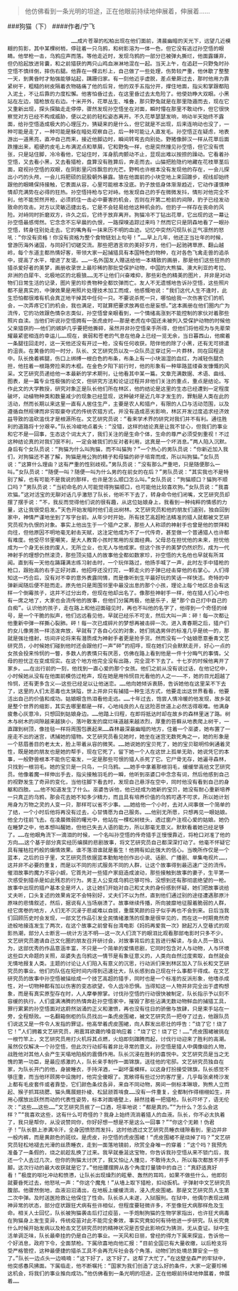 > 他仿佛看到一条光明的坦途，正在他眼前持续地伸展着，伸展着……

###狗猫（下）
####作者/宁飞

						……成片苍翠的松柏出现在他们面前，清晨幽暗的天光下，远望几近模糊的剪影，其中某棵树梢，停驻着一只乌鸦，和树影溶为一体一色，但它没有逃过孙空悟的眼睛。他举枪一击，乌鸦应声而落。等他走近时，发现乌鸦的一部分已被弹丸撕烂，他面露嫌弃，但仍拾起放进背囊，和之前猎获的两只山鸡血淋淋地混在一起。当天上午，在追赶一只野兔时孙空悟不慎绊倒，摔伤右腿。他靠在一棵云杉上，自己做了一些处理，伤势较严重，他休歇了整整一天，到黄昏时才勉强能够站起，蹒跚归家。有一刻他近乎虚脱，差点晕厥过去，那时他用力靠紧树干，粗糙的树皮隔着衣物硌痛了他的后背，他的双手五指分开，撑住地面，指尖和掌跟都陷入泥土，不让后靠的力度松懈。他害怕昏过去，在这里昏过去太危险了。他使劲睁大双眼。小黑站在左边，猎枪放在右边。十米开外，花草丛生、堆叠，那只野兔就是在那里隐遁而去，现在它又重新出现，探头探脑走走停停，骤然发现孙空悟坐在对面，瞬时懵在那里不敢动作，但它很快察觉对方已经不构成威胁，便以之前的轻松姿态离开。不久花草瑟瑟发响，响动半天始终不露面，给孙空悟造成极大的心理压力，猜疑来的是什么，但它就是不出现，后来连响动也没了，一种可能是走了，一种可能是躲在暗处观察自己，后一种可能让人直发毛。孙空悟正在疑虑，地表游出一道黑亮，直冲自己而来，接近他脚边时，瞬间转弯去向别处。野猪像醉汉一样从花草后面跌撞出来，粗硬的皮毛上布满泥点和草屑，它和野兔一样，也是突然撞见孙空悟，但它没有慌张，只是站住脚，冷冷看他，它站住时，浑身肌肉颤动不止，显现出难以按捺的躁动。它看着孙空悟，又去看小黑，又去看猎枪，盘算没有胜算后，奔走而去。山猫把脸隐约地藏在花枝草茎后面，窥视孙空悟的双眼，在阴影里闪烁飘忽的光芒。野鸭也许根本没有发现他的存在，一会儿探出小巧的头颅，一会儿将肥硕的屁股朝外暴露。狼在他面前的小块空地上来回踱步，视线却始终跟他的眼睛保持接触，它表面从容，心里可能根本没底。豹子放低身体渐渐趋近，它动作谨慎神情却充满势在必得的狂热。孙空悟持枪与它对峙。他发现自己的手在微微发抖，情形对他完全不利，他不能贸然开枪，必须抓住一击必中要害的机会，否则在开第二枪前的间隙，豹子已经发动致命的攻击。对方以灵敏迅捷出名，它是不会轻易给他这种机会的。但豹子一样存在丧命的风险。对峙同时折磨双方，许久之后，它终于放弃离开。狗猫冷不丁钻出花草，它出现的这一幕让孙空悟最感愕然。它念念不忘早晨的仇恨，一路探嗅追踪过来吗？然而它只是阴森地看了一眼孙空悟，转身往别处走去。它的嘴角有一抹来历不明的血迹。记忆中突然闪现队长正气凛然的怒吼：“你没有资格！你没有资格为整个食物链划上句号！”……早上几年，他还正当壮年的时候，曾游历海外诸国，与同好们切磋交流。那些把酒言欢的美好岁月，他们一起驰骋草原、翻山越岭，每个东道主都热情好客，带领大家一起捕猎具有本国特色的物种，在对各色飞禽走兽的追杀中，提高了水平，增进了友谊。……一名外国友人赠送给他一本精致的画册，那是他们这些狂热的猎杀爱好者的美梦，画册收录世上最珍稀的那批受保护动物，中国的大熊猫、澳大利亚的考拉、非洲的白犀牛、北极地区的北极狼……无不让他们兴奋难抑，那些彩色的精美的图片，并非是对动物们日常生活的记录，图片里的珍贵物种全都饮弹而亡。友人不无遗憾地告诉孙空悟，这些照片都不是真实的，中弹效果是用照片处理技术加工而成，他感慨地说：“我们这代人生不逢时，此生恐怕都很难有机会真正地干掉其中任何一只。不要说杀死一只，哪怕给我一次伤害它们的机会，一次弄疼它们的机会，我也满足，可就算把要求放再低也是妄想。”这本画册在他们圈内广为流传，它的功效跟色情杂志类似，孙空悟曾亲眼看到，一个情绪高涨到不能控制的家伙对着那些照片自渎。当他们听说孙空悟拥有一张虎皮时——那是老虎在中国还未被列入受保护动物的时候他父亲猎获的——他们的嫉妒几乎要把他撕碎，虽然并非孙空悟亲手所得，但他们将他视为与先辈荣耀最紧密相连的幸运儿……现在，衰弱和苍老的气息在他身上已经一览无余，当日暮西山，他瘸着一条腿往回走时，这一天他还没有开过一枪，没有任何收获。陪伴他的除了小黑，还有无可排遣的沮丧。在黄昏的同一时分，队长、文艺研究员以及一众队员正穿过另一片莽林，同在回程途中。队长挽着裤腿，伤口上绑缚一根白色的布条，布条上有一小块洇湿的血红，为减轻伤腿负担，他拄着一根路旁捡来的木棍。在金色夕阳下前行时，他的形象有一种筚路蓝缕奋发慷慨的风采。文艺研究员递给他一本最新的学术期刊，让他看其中某一篇。文章充满数据、术语、曲线、图表，是一篇专业性极强的论文，但研究方法和论证过程并非他们关注的重点，重点是结论。写作此文的大学教授，研究对象正是队长他们所在林区，他的结论是这里的生态已经遭到一定程度破坏，动植物种类和数量减少的现象已经显现，这种破坏是近几年才发生的，罪魁是人类在此的活动，然而长期以来这里一直有人居住生产，主要是农人和猎户，有限的人口与活动范围，以及遵循自然规律而非穷取豪夺式的传统农猎方式，并没有造成恶劣影响，林区开发过度追求经济效益导致的滥砍滥伐才是根源所在。文艺研究员说：“看来学术界的研究对我们并不有利。通往胜利的道路将十分艰辛。”队长冷峻地点着头：“没错，这样的结论真是让我不甘心，但我们的事业和它不是一回事，生态这个词太大了，我们关注的是生命个体，生命的尊严必须受到重视！不过这种结论真的对我们很不利，一定会被我们的反对者利用，这真是一个坏消息。”两人陷入沉默。身后有个女队员说：“狗猫为什么叫狗猫，而不叫猫狗？”一个热心的男队员说：“你新近加入我们，对狗猫还不甚了解，狗猫是用公狗的精子和母猫的卵子培育而成，所以叫狗猫。”女队员说：“这算什么理由？这有严重的性别歧视。”男队员说：“没有那么严重吧，只是随便那么一叫。”女队员说：“随便一叫？随便一叫为什么男的在前女的在后？”男队员说：“其实我也不是特别了解，也有可能不是我说的那样，也许是怎么顺口怎么叫。”女队员说：“狗猫顺口？猫狗不顺口吗？”男队员说：“当初命名的人可能觉得狗猫顺口，也可能他比较喜欢狗。”女队员说：“我喜欢猫。”这对活宝的无聊对话几乎激怒了队长，他听不下去了，转身命令他们闭嘴，文艺研究员却摆了摆手说：“不，我反而觉得他们说的很有趣，从这位姑娘身上，我看到一种纯粹的情感的力量，这让我很受启发。”天色开始发暗时他们走出树林。文艺研究员和他的朋友们道别，独自回到家中，神情严谨地坐到了写字台前。从年少时开始，所有技艺高超枪法精准的猎人就都被文艺研究员视为仇恨的对象。事实上他出生于一个猎户之家，那些人人称颂的神射手也曾是他的崇拜和向往，但他原因不明地毫无射击天赋，这注定他成为不了一代传奇，甚至做一个普通猎人也许都有难度。他受尽邻里嘲笑，是大人教育小孩时常用的反面经典。父母总在担忧他的未来，担忧他成为一个身无长技的废人，无所立业，也无人与他成家。但这个孩子的美梦仍然炽烈，成为一代神射手的理想仍然滚烫，那些顶尖猎人的故事他全都如数家珍，孙空悟的大名他也早就有所耳闻。直到有一天他在踌躇满志练习射击时，一个玩伴路过，他扬手喊了一声，此时左手中猎枪的枪口，跟抬高的右手正好对直，他招呼还没打完，一颗走火的子弹已经击穿他的右掌心。人们得知这一巧合后，没有对不幸的意外表露同情，而是像听到生平最好玩的笑话一样快活。奇特的中弹新闻随后便不胫而走。原先他只是周围邻里中最没出息的那个小孩，理论上每个地区总会有这样一个倒霉孩子，这并不过分出奇，但现在他却出名了。像那些神射手一样，他在猎人们心中也有一席之地了，大家也会流传他的故事，但他们分属两极，他是乐子，是“那个自己打中自己的白痴”。认识他的孩子，走在路上和他迎面碰见时，再也不叫他的名字了，他得到一个奇怪的绰号，是一个干脆的拟声，他们远远看见他，早就已经乐不可支，然后大叫一声：砰！每一次都让他重新中弹一样撕心裂肺。砰！每一次已成碎片的梦想再被击碎一次。进入青春期之后，猎户们的女儿像男孩一样活泼奔放，早就有了各自心仪的对象，她们挑选男伴的标准几乎是统一的，那就是强壮擅射，坊间评论将来有潜质成为神射手者更是抢手货。然而没有一个姑娘愿意垂青文艺研究员，小时候她们碰到他时还会跟他打一声“砰”的招呼，现在她们只会默默走开，好心一点的女孩会投来怜悯的一瞥，多数人的表情只有厌恶，仿佛在路上看到他是一件十分晦气的事情。父母的担忧正在变成现实。在这个地方他完全没有出路，完全混不下去了。十七岁的时候他离开了家乡。……在出行前的一刻，他找到一直心爱的那个女孩。他们之前从没有说过话，在他记忆中，小时候她从没有在他面前模仿过枪声，现在她是用怜悯目光看他的人之一——不，她的目光超越了怜悯，还有更多含义——这些已经足以让他迷恋。……他向她倾诉衷肠，告诉她他在这里呆不下去了，这里的人们太恶毒也太狭隘，世上并非只有捕猎一种生活方式，他要走出这世界看看，他要活出自己的价值和成功。姑娘眼含热泪看他走远。……十年过去，饱尝人情冷暖的他发现，故乡就是整个世界的缩影，其实去哪里都是一样，心地纯良的人在这险恶世道上必然活得艰难。他满身疲惫心灰意冷，只想回到姑娘身边。……他踏上归程，在即将抵达时却在故乡的森林里迷了路。树木与树木的间隙越来越狭小，落叶散发的腐烂味道越来越浓烈，厚重的苔藓从地表爬上树干，一直蹿到树顶，像挂毯一样将周围包裹起来……森林最深最幽暗的地方，住着一个巫婆，她布置了一座走不出的迷宫，诱捕她的猎物。文艺研究员看见她时，她坐在迷宫无数死角之一，她的形象是一个慈眉善目的老太太，脸上带着从容的微笑。……她说她的宝贝死了，她的宝贝聪明伶俐通着灵性，既是她的朋友也是她的帮手，现在它死了，留下她一个人在这世上孤单无助，她说凭它的本事，一般野兽根本不能伤它毫发，一定是那些可恨的猎人杀死了它。它尸骨无存，她遍寻森林，只找到一根羽毛。她的宝贝是一只鸟，一只乌鸦。……她手中拿着那根羽毛，缓缓举高给文艺研究员。他像着魔一样伸出手去，指尖接触羽毛的一瞬，他听到巫婆口中念念有词，然后他感到自己的视野发生了奇异的变化，当他往脚下看去时，发现自己悬浮在空中，同时他没有看到自己的身躯和四肢。……他不知道发生了什么。巫婆告诉他，他已经成为她新的宝贝，她没有耐心重新培养一只真正的乌鸦，那会花去她不知多少精力，而且具有培养价值的乌鸦可遇不可求，所以她计划用身为万物之灵的人变一只，那样可以省不少事。……她给他一个小时，去对人间事做一个简单的了结，一个小时后他将再没有过去，心甘情愿为自己服务。……他别无所愿，只想再见一眼姑娘。他全力往前飞去。在凌晨微弱的曙光中，他站在一棵松树枝头，透过窗户注视心爱的姑娘。她仍在睡梦之中，他本想叫醒她，但他已失去人语的能力，所以那毫无意义。默默看着她已经足够了。……在他眼角流下一滴泪的时候，一个名叫孙空悟的传奇猎手正慢慢靠近，将枪口对准了他的方向……这个基于部分真实经历编撰的悲剧故事，将文艺研究员自己都深深打动了。他毫不怀疑它具有摧枯拉朽般的煽情效果。谁不落泪谁就是畜生！他拥有如此强大的信心。当晚所作仅是一个蓝本，之后的日子里，文艺研究员依据蓝本勤勉地创作出小说、话剧、广播剧、单集电视片……，这并非不必要的重复，而是以不同的形式服务不同的人群，让这个故事得到最迅速广泛的流传。催泪故事的魔力不容小觑，它首先对一些猎户家庭造成波动，那些接触到故事的妻子，生平第一次感受到猎杀是如此残忍的行为。男主人公变成乌鸦已够可怜，没想到还有那彻底绝望的一枪。故事中出现的猎户基本全是坏人，这让她们开始对自己和丈夫的身份感到怀疑，她们把故事说给丈夫听，口头复述的效果肯定不会特别好，丈夫们不以为然，直到他们通过别的途径遭遇那原汁原味的悲情叙述，然后，据说有人当场崩溃了。故事继续传播，所向披靡地征服着脆弱的人群，经它席卷的地方，人们无不沉浸于悲戚难以自拔，重展笑颜的日子似乎再也不会到来。日后当我们回顾历史时会发现，一部文艺作品引发全民情绪激荡的现象是很罕见的，而在这一时期竟然奇迹般地接连发生了两次，在这个故事之前曾有台湾电影《妈妈再爱我一次》掀起万人空巷式的观影热潮，部分人士断言——统计方法不明——这一次人们流下的眼泪比观看那部电影时只多不少。文艺研究员邀请自己文化圈的朋友召开研讨会，对故事背后的主旨进行解读，与会人员一致认为，这部优秀的作品意涵丰富，不只是一个简单的爱情悲剧，它同时包含对人与动物，人与环境这些巨大命题的关照，巫婆失去乌鸦这一情节是有象征意义的，人类向自然过度索取，自然就会无情地报复人类。主题的讨论让人们陷入有意义的沉思，行动派们来到林区加入了队长和文艺研究员的事业。他们的队伍在短时间内得到迅速壮大，队长感到自己现在什么事都干得成。在文艺研究员的故事中孙空悟被描绘成一个技艺高超的猎手，同时也是一个标准的反派形象，他嗜杀成性，对一切物种都有加以伤害的变态欲望，令人齿冷恐惧。当得知这一人物并非完全出于虚构想象，而是有真实原型存在时，人人摩拳擦掌。讨伐孙空悟的行动很快被制定，队长指示予以刻不容缓的执行。人们盛满沸腾的热情奔赴孙空悟家中，摧毁了那些沾满无数动物鲜血的捕猎工具，罪行累累的孙空悟面对这蔚然汹涌的正义和激愤，再也没有往日的骄傲与放肆，只是束手站在一旁，全程颓败。一名翻箱倒柜的队员找出一条虎皮围裙，被文艺研究员一把夺了过去，他跟队员们说这又是一件令人发指的罪证。他高举着虎皮围裙，向人群发出悲壮的呼告：“烧了它！烧了它！”人们拥着文艺研究员，用震耳欲聋的嗓音响应着：“烧了它！烧了它！……”虎皮围裙被挑在一根竹竿上，文艺研究员用打火机将其点燃，火焰即刻蹿腾而起，讨伐行动迎来了胜利的高潮。虽然仅仅解决一个孙空悟，但此次行动却有着非比寻常的意义。孙空悟是猎人中偶像级的人物，战胜他对其他人会产生天塌地陷般的震慑作用。队长沉浸在胜利的喜悦中。文艺研究员是当之无愧的第一功臣，是最应感激的人，队长亲手制作一面锦旗，送往他的宅邸。文艺研究员独自在家，为队长开门的他，身披睡衣，手持洋酒，一副坏蛋模样。以这身打扮接受锦旗，队长感觉不够庄重，而当他环顾房中设施时，他完全傻眼了。宽敞得有些过分的客厅里，几乎每张桌椅沙发上都有毛皮套件或者靠垫，它们颜色条纹各异，来自不同动物，房间一侧标本琳琅，狗熊人立而起、猴子抓耳挠腮、猫头鹰展翅扑棱、松鼠颔首啃食……没有一件重复，全都制作得栩栩如生，并用心摆放出跃然而动的代表性姿势，标本对面墙壁上，赫然挂着一把猎枪。队长吓坏了，语无伦次：“这些……这些……”文艺研究员抿了一口酒，坦率地说：“都是真的。”“为什么？怎么会这样？”“我喜欢这些，这有什么可奇怪的？我身上始终流淌着猎人的血液。队长，你不必太执着了，我只是帮你，从没说赞同你，你好好想一想是不是这么一回事？”“你这个无赖！伪君子！”队长额上渗满冷汗，全身因愤怒而发抖，这时他透过文艺研究员睡衣缝隙看到，里边并非一般内裤，而是黄颜色的斑纹。是虎皮，孙空悟的虎皮围裙！“虎皮围裙不是烧掉了吗？”文艺研究员轻松地褪去光滑的丝质睡衣，走到一面落地镜前，欣赏全身唯一的穿着：“这个吗？我预先准备了一条假的，烧之前趁乱换了过来。我早就垂涎这宝物，你告诉我孙空悟从来不锁门后，我还一个人去过几次，但你的狗猫太讨厌了，我又怕让人撞见，不敢待太久，所以每次都放不开手脚。这次行动的最大收获就是它了。”他扭腰摆胯从各个角度打量镜中的自己：“真舒适真好看！”极度的呕吐冲动和愤懑，让队长出现燥烈的眩晕、轰然的耳鸣，如果不做些什么，他即刻就要昏死过去，他怒吼一声：“你这个魔鬼！”从墙上取下猎枪，扣动扳机。子弹射中文艺研究员腹部。他骤然倒地，血液汩汩涌出，在地板上缓缓流淌，浸入虎皮围裙。那是文艺研究员人生第二次中弹。及时送医抢救让他保住了性命。队长杀人未遂，入狱服刑。在狱中，他偶尔表现出精神异常的状态，部分症状跟狂犬病有些许相似，但程度要轻微许多，不至像狂犬病那样危及生命。相关人士回忆，队长被狗猫袭击后打过疫苗，一手炮制狗猫的生物学家指出，也许狂犬病毒在狗猫身上发生变异，传统疫苗对此不能完全奏效，事实究竟如何有待他进一步研究。队长究竟什么时候开始发病以及枪击文艺研究员时的精神状况是否受此影响仅为猜测，无从查证。狱中生活单调乏味，队长最牵挂的仍是自己的事业。一天风和日丽，曾经的得力下属来探监，告诉他一个好消息，政府下令，全面禁枪。下属欣喜地向他汇报：“目前全国已有大量收缴，以后枪支将受严格管控，这种最便捷的猎杀工具不会再充斥社会各个角落，动物们的处境总算安全一些了。”队长一边点头一边喃喃：“这下好了，这下好了。这帮了大忙了。”在这壁垒森严的牢狱中，他突感春风拂面。下属临走，他不断嘱托：“国家为我们创造了这么好的条件，大家一定要珍稀这机会，将我们的事业推向成功。”他仿佛看到一条光明的坦途，正在他眼前持续地伸展着，伸展着……			  		